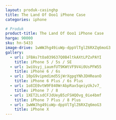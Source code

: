 ```yaml
---
layout: produk-casinghp
title: The Land Of Ooo1 iPhone Case
categories: iphone

# Produk
product-title: The Land Of Ooo1 iPhone Case
harga: 90000
sku: hn-5433
image-drive: 1wWWJhg49iuWp-dppVlTglZ6RXZq6moG3
gallery:
  - url: 1FBAs7tOa039637Q0B4ltkAXtLPZxPAYI
    title: iPhone 5 / 5s / SE
  - url: 1wiUsyj_iaumfUT9KWtVF9V4i0UsPFW55
    title: iPhone 6 / 6s
  - url: 10pG9vipmdimd5SjWrXgpgYNhJDHReanO
    title: iPhone 6 Plus / 6s Plus
  - url: 1o8IE0vtW9F840WrAbpRax5qeiyUkJv7_
    title: iPhone 7 / 8
  - url: 1XET2LsdCFJdUeyB5zFSHQOvg_0ie4bmf
    title: iPhone 7 Plus / 8 Plus
  - url: 1wWWJhg49iuWp-dppVlTglZ6RXZq6moG3
    title: iPhone X
---
```

